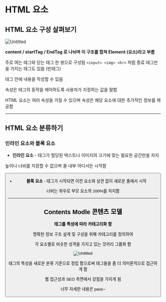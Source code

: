 # HTML 요소

## HTML 요소 구성 살펴보기

![Untitled](HTML%20%E1%84%8B%E1%85%AD%E1%84%89%E1%85%A9%201f889fc6c9204b4c9014a9ecec550baf/Untitled.png)

**content / startTag / EndTag 로 나뉘며 이 구조를 합쳐 Element (요소)라고 부름**

주로 여는 태그와 닫는 태그 한 쌍으로 구성됨
`<input> <img> <hr>` 처럼 종료 태그만을 가지는 태그도 있음 (빈태그)

태그 안에 내용을 작성할 수 있음

속성은 태그의 동작을 제어하도록 사용자가 지정하는 값을 말함

HTML 요소는 여러 속성을 가질 수 있으며 속성은 해당 요소에 대한 추가적인 정보를 제공함

---

## HTML 요소 분류하기

### 인라인 요소와 블록 요소

- **인라인 요소** - 태그가 할당된 텍스트나 이미지의 크기에 맞는 필요한 공간만을 차지

높이나 너비를 지정할 수 없으며 줄 내부 어디서든 시작함

<span> <button> <img>

- **블록 요소** - 태그가 시작되면 이전 요소와 상관 없이 새로운 줄에서 시작

너비는 좌우로 부모 요소의 100%를 차지함

<div> <article> <form>

---

## Contents Modle 콘텐츠 모델

**태그를 특성에 따라 카테고리화 함**

명확한 정보 구조 설계 및 구성을 위해 카테고리를 정의하여 

각 요소별로 비슷한 성격을 가지고 있는 것끼리 그룹화 함

![Untitled](HTML%20%E1%84%8B%E1%85%AD%E1%84%89%E1%85%A9%201f889fc6c9204b4c9014a9ecec550baf/Untitled%201.png)

태그의 특성을 새로운 분류 기준으로 정립 함으로써 태그들을 좀 더 의미론적으로 접근하게 함

웹 접근성과 SEO 측면에서 강점을 가지게 됨

너무 자세한 내용은 pass~